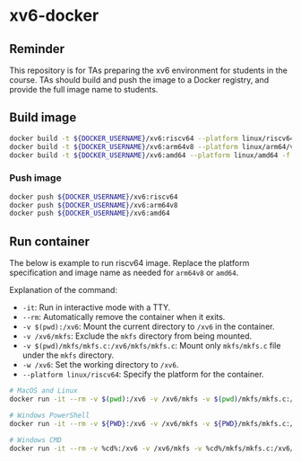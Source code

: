 # xv6-docker

## Reminder

This repository is for TAs preparing the xv6 environment for students in the course. TAs should build and push the image to a Docker registry, and provide the full image name to students.

## Build image

```bash
docker build -t ${DOCKER_USERNAME}/xv6:riscv64 --platform linux/riscv64 -f Dockerfile.riscv .
docker build -t ${DOCKER_USERNAME}/xv6:arm64v8 --platform linux/arm64/v8 -f Dockerfile.arm64v8 .
docker build -t ${DOCKER_USERNAME}/xv6:amd64 --platform linux/amd64 -f Dockerfile.amd64 .
```

### Push image

```bash
docker push ${DOCKER_USERNAME}/xv6:riscv64
docker push ${DOCKER_USERNAME}/xv6:arm64v8
docker push ${DOCKER_USERNAME}/xv6:amd64
```

## Run container

The below is example to run riscv64 image. Replace the platform specification and image name as needed for `arm64v8` or `amd64`.

Explanation of the command:

- `-it`: Run in interactive mode with a TTY.
- `--rm`: Automatically remove the container when it exits.
- `-v $(pwd):/xv6`: Mount the current directory to `/xv6` in the container.
- `-v /xv6/mkfs`: Exclude the `mkfs` directory from being mounted.
- `-v $(pwd)/mkfs/mkfs.c:/xv6/mkfs/mkfs.c`: Mount only `mkfs/mkfs.c` file under the `mkfs` directory.
- `-w /xv6`: Set the working directory to `/xv6`.
- `--platform linux/riscv64`: Specify the platform for the container.

```bash
# MacOS and Linux
docker run -it --rm -v $(pwd):/xv6 -v /xv6/mkfs -v $(pwd)/mkfs/mkfs.c:/xv6/mkfs/mkfs.c -w /xv6 --platform linux/riscv64 ${DOCKER_USERNAME}/xv6:riscv64

# Windows PowerShell
docker run -it --rm -v ${PWD}:/xv6 -v /xv6/mkfs -v ${PWD}/mkfs/mkfs.c:/xv6/mkfs/mkfs.c -w /xv6 --platform linux/riscv64 ${DOCKER_USERNAME}/xv6:riscv64

# Windows CMD
docker run -it --rm -v %cd%:/xv6 -v /xv6/mkfs -v %cd%/mkfs/mkfs.c:/xv6/mkfs/mkfs.c -w /xv6 --platform linux/riscv64 ${DOCKER_USERNAME}/xv6:riscv64
```
